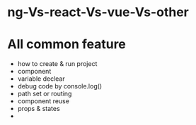 # ng-Vs-react-Vs-vue-Vs-other
# All common feature
- how to create & run project
- component
- variable declear
- debug code by console.log()
- path set or routing 
- component reuse 
- props & states
- 



